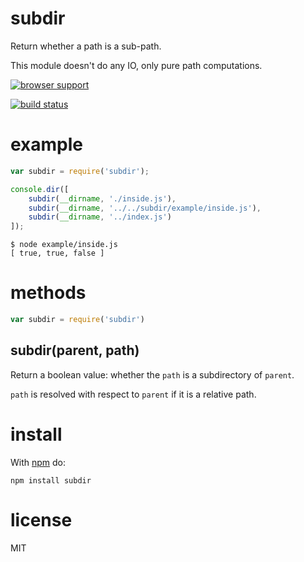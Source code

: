 # subdir

Return whether a path is a sub-path.

This module doesn't do any IO, only pure path computations.

[![browser support](http://ci.testling.com/substack/subdir.png)](http://ci.testling.com/substack/subdir)

[![build status](https://secure.travis-ci.org/substack/subdir.png)](http://travis-ci.org/substack/subdir)

# example

``` js
var subdir = require('subdir');

console.dir([
    subdir(__dirname, './inside.js'),
    subdir(__dirname, '../../subdir/example/inside.js'),
    subdir(__dirname, '../index.js')
]);
```

```
$ node example/inside.js
[ true, true, false ]
```

# methods

``` js
var subdir = require('subdir')
```

## subdir(parent, path)

Return a boolean value: whether the `path` is a subdirectory of `parent`.

`path` is resolved with respect to `parent` if it is a relative path.

# install

With [npm](https://npmjs.org) do:

```
npm install subdir
```

# license

MIT